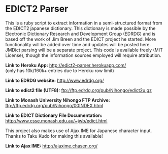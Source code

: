 EDICT2 Parser
=============
This is a ruby script to extract information in a semi-structured format from the EDICT2 japanese dictionary. This dictionary is made possible by the Electronic Dictionary Research and Development Group (EDRDG) and is based off the work of Jim Breen and the EDICT project he started. More functionality will be added over time and updates will be posted here. JMDict parsing will be a separate project. This code is available freely (MIT License), though the information sources employed will require attribution. 

**Link to Heroku App:** http://edict2-parser.herokuapp.com/  
(only has 10k/160k+ entries due to Heroku row limit)

**Link to EDRDG website:** http://www.edrdg.org/

**Link to edict2 file (UTF8):** ftp://ftp.edrdg.org/pub/Nihongo/edict2u.gz

**Link to Monash University Nihongo FTP Archive:** ftp://ftp.edrdg.org/pub/Nihongo/00INDEX.html

**Link to EDICT Dictionary File Documentation:** http://www.csse.monash.edu.au/~jwb/edict.html

This project also makes use of Ajax IME for Japanese character input. Thanks to Taku Kudo for making this available!  
 
**Link to Ajax IME:** http://ajaxime.chasen.org/

